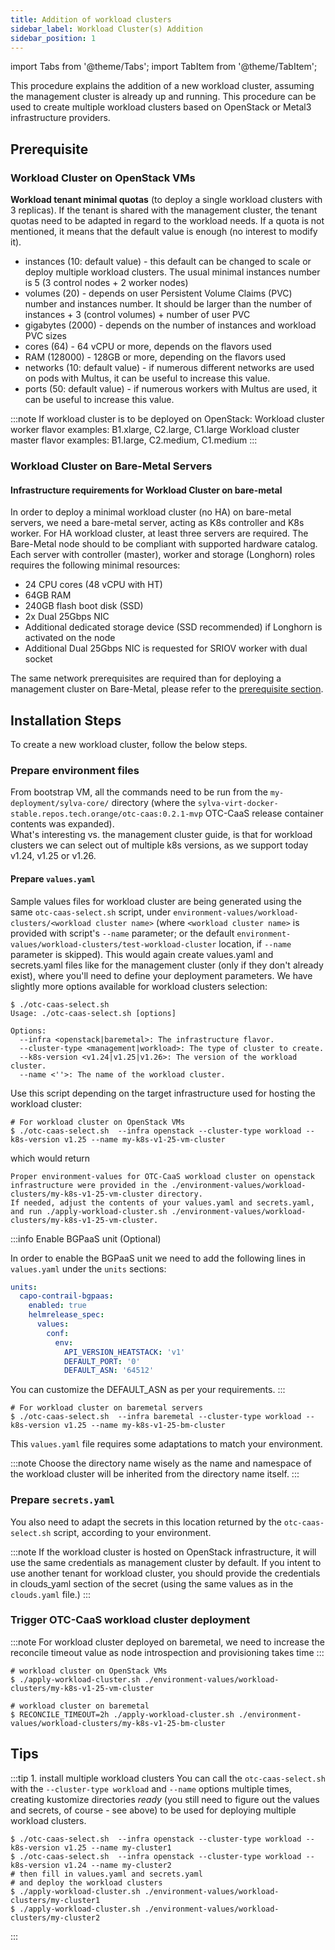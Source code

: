 ```yaml
---
title: Addition of workload clusters
sidebar_label: Workload Cluster(s) Addition
sidebar_position: 1
---
```


import Tabs from '@theme/Tabs';
import TabItem from '@theme/TabItem';

This procedure explains the addition of a new workload cluster, assuming the management cluster is already up and running. This procedure can be used to create multiple workload clusters based on OpenStack or Metal3 infrastructure providers.

## Prerequisite

### Workload Cluster on OpenStack VMs

**Workload tenant minimal quotas** (to deploy a single workload clusters with 3 replicas). If the tenant is shared with the management cluster, the tenant quotas need to be adapted in regard to the workload needs. If a quota is not mentioned, it means that the default value is enough (no interest to modify it).

- instances (10: default value) - this default can be changed to scale or deploy multiple workload clusters. The usual minimal instances number is 5 (3 control nodes + 2 worker nodes)
- volumes (20) - depends on user Persistent Volume Claims (PVC) number and instances number. It should be larger than the number of instances + 3 (control volumes) + number of user PVC
- gigabytes (2000) - depends on the number of instances and workload PVC sizes
- cores (64) - 64 vCPU or more, depends on the flavors used
- RAM (128000) - 128GB or more, depending on the flavors used
- networks (10: default value) - if numerous different networks are used on pods with Multus, it can be useful to increase this value.
- ports (50: default value) - if numerous workers with Multus are used, it can be useful to increase this value.

:::note
If workload cluster is to be deployed on OpenStack:
Workload cluster worker flavor examples: B1.xlarge, C2.large, C1.large
Workload cluster master flavor examples: B1.large, C2.medium, C1.medium
:::

### Workload Cluster on Bare-Metal Servers

#### Infrastructure requirements for Workload Cluster on bare-metal

In order to deploy a minimal workload cluster (no HA) on bare-metal servers, we need a bare-metal server, acting as K8s controller and K8s worker. For HA workload cluster, at least three servers are required. The Bare-Metal node should to be compliant with supported hardware catalog. Each server with controller (master), worker and storage (Longhorn) roles requires the following minimal resources:

 - 24 CPU cores (48 vCPU with HT)
 - 64GB RAM
 - 240GB flash boot disk (SSD)
 - 2x Dual 25Gbps NIC
 - Additional dedicated storage device (SSD recommended) if Longhorn is activated on the node
 - Additional Dual 25Gbps NIC is requested for SRIOV worker with dual socket

The same network prerequisites are required than for deploying a management cluster on Bare-Metal, please refer to the [prerequisite section](../Install/prerequisites.md).

## Installation Steps

To create a new workload cluster, follow the below steps.

### Prepare environment files

From bootstrap VM, all the commands need to be run from the `my-deployment/sylva-core/` directory (where the `sylva-virt-docker-stable.repos.tech.orange/otc-caas:0.2.1-mvp` OTC-CaaS release container contents was expanded). <br/>
What's interesting vs. the management cluster guide, is that for workload clusters we can select out of multiple k8s versions, as we support today v1.24, v1.25 or v1.26. <br/>

#### Prepare `values.yaml`

Sample values files for workload cluster are being generated using the same `otc-caas-select.sh` script, under `environment-values/workload-clusters/<workload cluster name>` (where `<workload cluster name>` is provided with script's `--name` parameter; or the default `environment-values/workload-clusters/test-workload-cluster` location, if `--name` parameter is skipped). 
This would again create values.yaml and secrets.yaml files like for the management cluster (only if they don't already exist), where you'll need to define your deployment parameters.
We have slightly more options available for workload clusters selection:

```shell
$ ./otc-caas-select.sh
Usage: ./otc-caas-select.sh [options]

Options:
  --infra <openstack|baremetal>: The infrastructure flavor.
  --cluster-type <management|workload>: The type of cluster to create.
  --k8s-version <v1.24|v1.25|v1.26>: The version of the workload cluster.
  --name <''>: The name of the workload cluster.
```

Use this script depending on the target infrastructure used for hosting the workload cluster:

<Tabs groupId="install-tabs">
<TabItem value="openstack" label='Workload Cluster on OpenStack VMs'>

```shell
# For workload cluster on OpenStack VMs
$ ./otc-caas-select.sh  --infra openstack --cluster-type workload --k8s-version v1.25 --name my-k8s-v1-25-vm-cluster
```
which would return
```shell
Proper environment-values for OTC-CaaS workload cluster on openstack infrastructure were provided in the ./environment-values/workload-clusters/my-k8s-v1-25-vm-cluster directory.
If needed, adjust the contents of your values.yaml and secrets.yaml, and run ./apply-workload-cluster.sh ./environment-values/workload-clusters/my-k8s-v1-25-vm-cluster.
```

:::info Enable BGPaaS unit (Optional)

In order to enable the BGPaaS unit we need to add the following lines in `values.yaml` under the `units` sections:

```yaml
units:
  capo-contrail-bgpaas:
    enabled: true
    helmrelease_spec:
      values:
        conf:
          env:
            API_VERSION_HEATSTACK: 'v1'
            DEFAULT_PORT: '0'
            DEFAULT_ASN: '64512'
```
You can customize the DEFAULT_ASN as per your requirements.
:::

</TabItem>
<TabItem value="baremetal" label='Workload Cluster on Baremetal Servers'>

```shell
# For workload cluster on baremetal servers
$ ./otc-caas-select.sh  --infra baremetal --cluster-type workload --k8s-version v1.25 --name my-k8s-v1-25-bm-cluster
```

</TabItem>
</Tabs>

This `values.yaml` file requires some adaptations to match your environment.

:::note
Choose the directory name wisely as the name and namespace of the workload cluster will be inherited from the directory name itself.
:::

### Prepare `secrets.yaml`

You also need to adapt the secrets in this location returned by the `otc-caas-select.sh` script, according to your environment.

:::note
If the workload cluster is hosted on OpenStack infrastructure, it will use the same credentials as management cluster by default. If you intent to use another tenant for workload cluster, you should provide the credentials in clouds_yaml section of the secret (using the same values as in the `clouds.yaml` file.)
:::

### Trigger OTC-CaaS workload cluster deployment

:::note
For workload cluster deployed on baremetal, we need to increase the reconcile timeout value as node introspection and provisioning takes time
:::

```shell
# workload cluster on OpenStack VMs
$ ./apply-workload-cluster.sh ./environment-values/workload-clusters/my-k8s-v1-25-vm-cluster

# workload cluster on baremetal
$ RECONCILE_TIMEOUT=2h ./apply-workload-cluster.sh ./environment-values/workload-clusters/my-k8s-v1-25-bm-cluster
```

## Tips

:::tip 1. install multiple workload clusters
You can call the `otc-caas-select.sh` with the `--cluster-type workload` and `--name` options multiple times, creating kustomize directories _ready_ (you still need to figure out the values and secrets, of course - see above) to be used for deploying multiple workload clusters.
```shell
$ ./otc-caas-select.sh  --infra openstack --cluster-type workload --k8s-version v1.25 --name my-cluster1
$ ./otc-caas-select.sh  --infra openstack --cluster-type workload --k8s-version v1.24 --name my-cluster2
# then fill in values.yaml and secrets.yaml
# and deploy the workload clusters
$ ./apply-workload-cluster.sh ./environment-values/workload-clusters/my-cluster1
$ ./apply-workload-cluster.sh ./environment-values/workload-clusters/my-cluster2
```
:::


